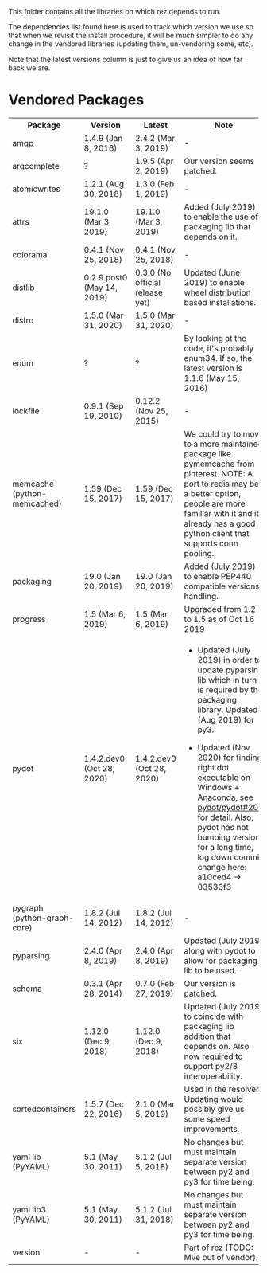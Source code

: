 This folder contains all the libraries on which rez depends to run.

The dependencies list found here is used to track which version we use so that when we
revisit the install procedure, it will be much simpler to do any change in the vendored
libraries (updating them, un-vendoring some, etc).

Note that the latest versions column is just to give us an idea of how far back we are.


# Vendored Packages

<table>
<tr>
<th>Package</th>
<th>Version</th>
<th>Latest</th>
<th>Note</th>
</tr>

<!-- ######################################################### -->
<tr><td>
    amqp
</td><td>
    1.4.9 (Jan 8, 2016)
</td><td>
    2.4.2 (Mar 3, 2019)
</td><td>
    -
</td></tr>

<!-- ######################################################### -->
<tr><td>
    argcomplete
</td><td>
    ?
</td><td>
    1.9.5 (Apr 2, 2019)
</td><td>
    Our version seems patched.
</td></tr>

<!-- ######################################################### -->
<tr><td>
    atomicwrites
</td><td>
    1.2.1 (Aug 30, 2018)
</td><td>
    1.3.0 (Feb 1, 2019)
</td><td>
    -
</td></tr>

<!-- ######################################################### -->
<tr><td>
    attrs
</td><td>
    19.1.0 (Mar 3, 2019)
</td><td>
    19.1.0 (Mar 3, 2019)
</td><td>
    Added (July 2019) to enable the use of packaging lib that depends on it.
</td></tr>

<!-- ######################################################### -->
<tr><td>
    colorama
</td><td>
    0.4.1 (Nov 25, 2018)
</td><td>
    0.4.1 (Nov 25, 2018)
</td><td>
    -
</td></tr>

<!-- ######################################################### -->
<tr><td>
    distlib
</td><td>
    0.2.9.post0 (May 14, 2019)
</td><td>
    0.3.0 (No official release yet)
</td><td>
    Updated (June 2019) to enable wheel distribution based installations.
</td></tr>

<!-- ######################################################### -->
<tr><td>
    distro
</td><td>
    1.5.0 (Mar 31, 2020)
</td><td>
    1.5.0 (Mar 31, 2020)
</td><td>
-
</td></tr>

<!-- ######################################################### -->
<tr><td>
    enum
</td><td>
    ?
</td><td>
    ?
</td><td>
    By looking at the code, it's probably enum34. If so, the latest version is
    1.1.6 (May 15, 2016)
</td></tr>

<!-- ######################################################### -->
<tr><td>
    lockfile
</td><td>
    0.9.1 (Sep 19, 2010)
</td><td>
    0.12.2 (Nov 25, 2015)
</td><td>
    -
</td></tr>

<!-- ######################################################### -->
<tr><td>
    memcache (python-memcached)
</td><td>
    1.59 (Dec 15, 2017)
</td><td>
    1.59 (Dec 15, 2017)
</td><td>
    We could try to move to a more maintained package like pymemcache from
    pinterest. NOTE: A port to redis may be a better option, people are more
    familiar with it and it already has a good python client that supports conn
    pooling.
</td></tr>

<!-- ######################################################### -->
<tr><td>
    packaging
</td><td>
    19.0 (Jan 20, 2019)
</td><td>
    19.0 (Jan 20, 2019)
</td><td>
    Added (July 2019) to enable PEP440 compatible versions handling.
</td></tr>

<!-- ######################################################### -->
<tr><td>
    progress
</td><td>
    1.5 (Mar 6, 2019)
</td><td>
    1.5 (Mar 6, 2019)
</td><td>
    Upgraded from 1.2 to 1.5 as of Oct 16 2019
</td></tr>

<!-- ######################################################### -->
<tr><td>
    pydot
</td><td>
    1.4.2.dev0 (Oct 28, 2020)
</td><td>
    1.4.2.dev0 (Oct 28, 2020)
</td><td>

* Updated (July 2019) in order to update pyparsing lib which in turn is
required by the packaging library. Updated (Aug 2019) for py3.

* Updated (Nov 2020) for finding right dot executable on Windows + Anaconda, see [pydot/pydot#205](https://github.com/pydot/pydot/issues/205) for detail. Also, pydot has not bumping version for a long time, log down commit change here: a10ced4 -> 03533f3
</td></tr>

<!-- ######################################################### -->
<tr><td>
    pygraph (python-graph-core)
</td><td>
    1.8.2 (Jul 14, 2012)
</td><td>
    1.8.2 (Jul 14, 2012)
</td><td>
    -
</td></tr>

<!-- ######################################################### -->
<tr><td>
    pyparsing
</td><td>
    2.4.0 (Apr 8, 2019)
</td><td>
    2.4.0 (Apr 8, 2019)
</td><td>
    Updated (July 2019) along with pydot to allow for packaging lib to be used.
</td></tr>

<!-- ######################################################### -->
<tr><td>
    schema
</td><td>
    0.3.1 (Apr 28, 2014)
</td><td>
    0.7.0 (Feb 27, 2019)
</td><td>
    Our version is patched.
</td></tr>

<!-- ######################################################### -->
<tr><td>
    six
</td><td>
    1.12.0 (Dec 9, 2018)
</td><td>
    1.12.0 (Dec 9, 2018)
</td><td>
    Updated (July 2019) to coincide with packaging lib addition that depends on.
    Also now required to support py2/3 interoperability.
</td></tr>

<!-- ######################################################### -->
<tr><td>
    sortedcontainers
</td><td>
    1.5.7 (Dec 22, 2016)
</td><td>
    2.1.0 (Mar 5, 2019)
</td><td>
    Used in the resolver. Updating would possibly give us some speed improvements.
</td></tr>

<!-- ######################################################### -->
<tr><td>
    yaml lib (PyYAML)
</td><td>
    5.1 (May 30, 2011)
</td><td>
    5.1.2  (Jul 5, 2018)
</td><td>
    No changes but must maintain separate version between py2 and py3 for time being.
</td></tr>

<!-- ######################################################### -->
<tr><td>
    yaml lib3 (PyYAML)
</td><td>
    5.1 (May 30, 2011)
</td><td>
    5.1.2  (Jul 31, 2018)
</td><td>
    No changes but must maintain separate version between py2 and py3 for time being.
</td></tr>

<!-- ######################################################### -->
<tr><td>
    version
</td><td>
    -
</td><td>
    -
</td><td>
    Part of rez (TODO: Mve out of vendor).
</td></tr>

</table>
